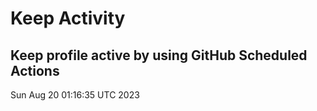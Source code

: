 # Keep Activity 
Keep profile active by using GitHub Scheduled Actions
--- 
Sun Aug 20 01:16:35 UTC 2023